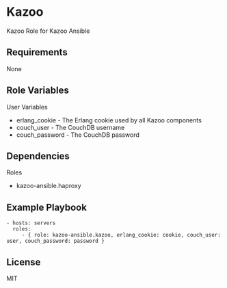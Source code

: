 Kazoo
=====

Kazoo Role for Kazoo Ansible

Requirements
------------

None

Role Variables
--------------

User Variables
- erlang_cookie - The Erlang cookie used by all Kazoo components
- couch_user - The CouchDB username
- couch_password - The CouchDB password

Dependencies
------------

Roles
- kazoo-ansible.haproxy

Example Playbook
----------------

    - hosts: servers
      roles:
         - { role: kazoo-ansible.kazoo, erlang_cookie: cookie, couch_user: user, couch_password: password }

License
-------

MIT


